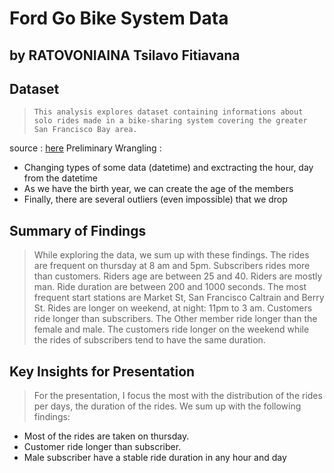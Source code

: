 # Ford Go Bike System Data
## by RATOVONIAINA Tsilavo Fitiavana


## Dataset

>     This analysis explores dataset containing informations about solo rides made in a bike-sharing system covering the greater San Francisco Bay area.
source : [here](https://video.udacity-data.com/topher/2020/October/5f91cf38_201902-fordgobike-tripdata/201902-fordgobike-tripdata.csv)
Preliminary Wrangling :
* Changing types of some data (datetime) and exctracting the hour, day from the datetime
* As we have the birth year, we can create the age of the members
* Finally, there are several outliers (even impossible) that we drop

## Summary of Findings

> While exploring the data, we sum up with these findings. The rides are frequent on thursday at 8 am and 5pm. Subscribers rides more than customers. Riders age are between 25 and 40. Riders are mostly man. Ride duration are between 200 and 1000 seconds. The most frequent start stations are Market St, San Francisco Caltrain and Berry St. Rides are longer on weekend, at night: 11pm to 3 am. Customers ride longer than subscribers. The Other member ride longer than the female and male. The customers ride longer on the weekend while the rides of subscribers tend to have the same duration.


## Key Insights for Presentation

> For the presentation, I focus the most with the distribution of the rides per days, the duration of the rides. We sum up with the following findings: 

* Most of the rides are taken on thursday.
* Customer ride longer than subscriber.
* Male subscriber have a stable ride duration in any hour and day

